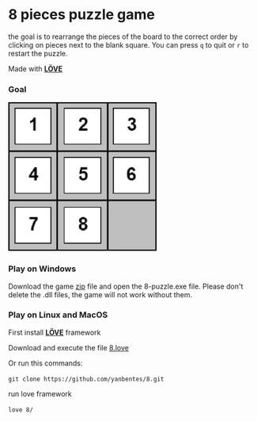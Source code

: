 # 8 pieces puzzle game

the goal is to rearrange the pieces of the board to the correct order by clicking on pieces next to the blank square. You can press `q` to quit or `r` to restart the puzzle. 

Made with **[LÖVE](https://love2d.org/)**

### Goal

<img src="assets/board.png" alt="board" width="300" height="300"/>

### Play on Windows

Download the game [zip](https://drive.google.com/file/d/15TwE5muHJjsNPEfKoJOum1rgEF06aVBe/view?usp=sharing) file and open the 8-puzzle.exe file. Please don't delete the .dll files, the game will not work without them.

### Play on Linux and MacOS

First install **[LÖVE](https://love2d.org/)** framework

Download and execute the file [8.love](https://drive.google.com/file/d/1wDMGUQDBam0xyaMCbU--RCglt1uHnnZq/view?usp=sharing)
 
Or run this commands:

`git clone https://github.com/yanbentes/8.git`
 
run love framework
 
`love 8/`
